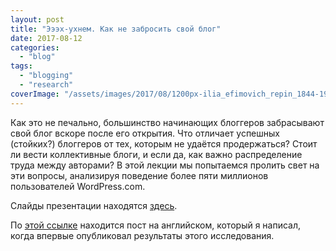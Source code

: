 ```yaml
---
layout: post
title: "Эээх-ухнем. Как не забросить свой блог"
date: 2017-08-12
categories: 
  - "blog"
tags: 
  - "blogging"
  - "research"
coverImage: "/assets/images/2017/08/1200px-ilia_efimovich_repin_1844-1930_-_volga_boatmen_1870-1873.jpg"
---
```


Как это не печально, большинство начинающих блоггеров забрасывают свой блог вскоре после его открытия. Что отличает успешных (стойких?) блоггеров от тех, которым не удаётся продержаться? Стоит ли вести коллективные блоги, и если да, как важно распределение труда между авторами? В этой лекции мы попытаемся пролить свет на эти вопросы, анализируя поведение более пяти миллионов пользователей WordPress.com.

Слайды презентации находятся [здесь](https://www.slideshare.net/borisgorelik/ss-78782338).

По [этой ссылке](http://gorelik.net/2016/03/30/a-problem-shared-is-a-problem-halved-2/) находится пост на английском, который я написал, когда впервые опубликовал результаты этого исследования.

